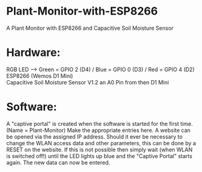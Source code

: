 # Plant-Monitor-with-ESP8266
A Plant Monitor with ESP8266 and Capacitive Soil Moisture Sensor

# Hardware: 
RGB LED  --> Green = GPIO 2 (D4) / Blue = GPIO 0 (D3) / Red = GPIO 4 (D2) <br>
ESP8266 (Wemos D1 Mini) <br>
Capacitive Soil Moisture Sensor V1.2 an A0 Pin from then D1 Mini <br>

# Software:
A "captive portal" is created when the software is started for the first time. (Name = Plant-Monitor)
Make the appropriate entries here. A website can be opened via the assigned IP address.
Should it ever be necessary to change the WLAN access data and other parameters, this can be
done by a RESET on the website. If this is not possible then simply
wait (when WLAN is switched off!) until the LED lights up blue and the "Captive Portal" starts again.
The new data can now be entered.
